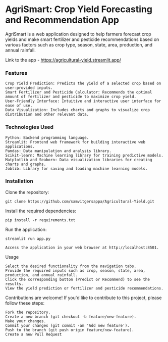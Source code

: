 # AgriSmart: Crop Yield Forecasting and Recommendation App

AgriSmart is a web application designed to help farmers forecast crop yields and make smart fertilizer and pesticide recommendations based on various factors such as crop type, season, state, area, production, and annual rainfall.

Link to the app - https://agricultural-yield.streamlit.app/

### Features

    Crop Yield Prediction: Predicts the yield of a selected crop based on user-provided inputs.
    Smart Fertilizer and Pesticide Calculator: Recommends the optimal amount of fertilizer and pesticide to maximize crop yield.
    User-Friendly Interface: Intuitive and interactive user interface for ease of use.
    Data Visualization: Includes charts and graphs to visualize crop distribution and other relevant data.

### Technologies Used

    Python: Backend programming language.
    Streamlit: Frontend web framework for building interactive web applications.
    Pandas: Data manipulation and analysis library.
    Scikit-learn: Machine learning library for training predictive models.
    Matplotlib and Seaborn: Data visualization libraries for creating charts and graphs.
    Joblib: Library for saving and loading machine learning models.

### Installation

  Clone the repository:


```
git clone https://github.com/samvitgersappa/Agricultural-Yield.git
````

Install the required dependencies:

```
pip install -r requirements.txt
```

Run the application:

```
streamlit run app.py
```
    Access the application in your web browser at http://localhost:8501.

Usage

    Select the desired functionality from the navigation tabs.
    Provide the required inputs such as crop, season, state, area, production, and annual rainfall.
    Click the corresponding button (Predict or Recommend) to see the results.
    View the yield prediction or fertilizer and pesticide recommendations.

Contributions are welcome! If you'd like to contribute to this project, please follow these steps:

    Fork the repository.
    Create a new branch (git checkout -b feature/new-feature).
    Make your changes.
    Commit your changes (git commit -am 'Add new feature').
    Push to the branch (git push origin feature/new-feature).
    Create a new Pull Request
